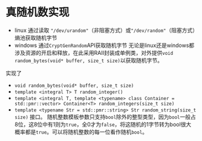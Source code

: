 # 真随机数实现
- linux
  通过读取 `"/dev/urandom"`（非阻塞方式）或`"/dev/random"`（阻塞方式）熵池获取随机字节
- windows
  通过`CryptGenRandom`API获取随机字节
无论是linux还是windows都涉及资源的开启和释放，在此采用RAII封装成单例类，对外提供`void random_bytes(void* buffer, size_t size)`以获取随机字节。

实现了
- `void random_bytes(void* buffer, size_t size)`
- `template <integral T> T random_integer()`
- `template <integral T, template <typename> class Container = std::pmr::vector> Container<T> random_integers(size_t size)`
- `template <typename Str = std::pmr::string> Str random_string(size_t size)`
接口。
随机整数模板参数只支持`bool`除外的整型类型，因为`bool`一般占8位，这8位中有1则为`true`，全0才为`false`，将这随机的1字节转为bool很大概率都是`true`。可以将随机整数的每一位看作随机`bool`。
